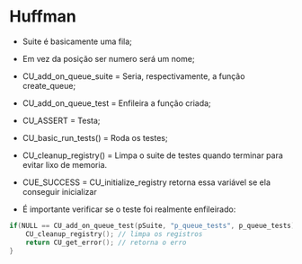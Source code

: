 # Huffman

* Suite é basicamente uma fila;
* Em vez da posição ser numero será um nome;
* CU_add_on_queue_suite = Seria, respectivamente, a função create_queue;
* CU_add_on_queue_test = Enfileira a função criada;
* CU_ASSERT = Testa;
* CU_basic_run_tests() =  Roda os testes;
* CU_cleanup_registry() = Limpa o suite de testes quando terminar para evitar lixo de memoria.
* CUE_SUCCESS = CU_initialize_registry retorna essa  variável se ela conseguir inicializar

* É importante verificar se o teste foi realmente enfileirado:

```c
if(NULL == CU_add_on_queue_test(pSuite, "p_queue_tests", p_queue_tests)) { // se a função falha, ela retorna NULL
	CU_cleanup_registry(); // limpa os registros
	return CU_get_error(); // retorna o erro
} 
```
